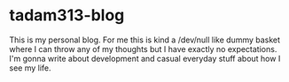 # tadam313-blog
This is my personal blog. For me this is kind a /dev/null like dummy basket where I can throw any of my thoughts but I have exactly no expectations. I'm gonna write about development and casual everyday stuff about how I see my life.
